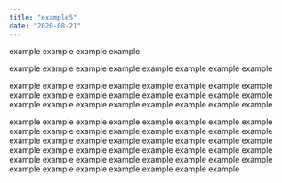 ```yaml
---
title: "example5"
date: "2020-08-21"
---
```


example example example example 

example example example example example example example example 


example example example example example example example example example example example example example example example example example example example example example example example example 

example example example example example example example example example example example example example example example example example example example example example example example example example example example example example example example example example example example example example example example example example example example example example example example